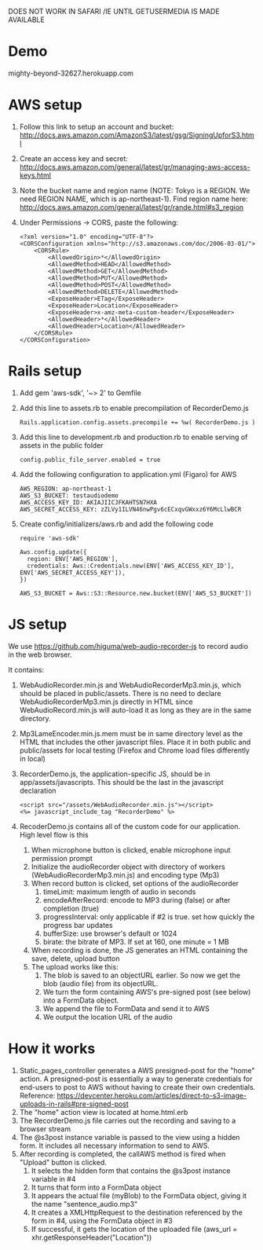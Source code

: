 DOES NOT WORK IN SAFARI /IE UNTIL GETUSERMEDIA IS MADE AVAILABLE

Demo
===

mighty-beyond-32627.herokuapp.com

AWS setup
===

1. Follow this link to setup an account and bucket: http://docs.aws.amazon.com/AmazonS3/latest/gsg/SigningUpforS3.html
2. Create an access key and secret: http://docs.aws.amazon.com/general/latest/gr/managing-aws-access-keys.html
3. Note the bucket name and region name (NOTE: Tokyo is a REGION. We need REGION NAME, which is ap-northeast-1). Find region name here: http://docs.aws.amazon.com/general/latest/gr/rande.html#s3_region
4. Under Permissions -> CORS, paste the following:

    ```
    <?xml version="1.0" encoding="UTF-8"?>
    <CORSConfiguration xmlns="http://s3.amazonaws.com/doc/2006-03-01/">
        <CORSRule>
            <AllowedOrigin>*</AllowedOrigin>
            <AllowedMethod>HEAD</AllowedMethod>
            <AllowedMethod>GET</AllowedMethod>
            <AllowedMethod>PUT</AllowedMethod>
            <AllowedMethod>POST</AllowedMethod>
            <AllowedMethod>DELETE</AllowedMethod>
            <ExposeHeader>ETag</ExposeHeader>
            <ExposeHeader>Location</ExposeHeader>
            <ExposeHeader>x-amz-meta-custom-header</ExposeHeader>
            <AllowedHeader>*</AllowedHeader>
            <AllowedHeader>Location</AllowedHeader>
        </CORSRule>
    </CORSConfiguration>
    ```

Rails setup
===

1. Add gem 'aws-sdk', '~> 2' to Gemfile
2. Add this line to assets.rb to enable precompilation of RecorderDemo.js

    ```
    Rails.application.config.assets.precompile += %w( RecorderDemo.js )
    ```

3. Add this line to development.rb and production.rb to enable serving of assets in the public folder

    ```
    config.public_file_server.enabled = true
    ```

4. Add the following configuration to application.yml (Figaro) for AWS

    ```
    AWS_REGION: ap-northeast-1
    AWS_S3_BUCKET: testaudiodemo
    AWS_ACCESS_KEY_ID: AKIAJIICJFKAHTSN7HXA
    AWS_SECRET_ACCESS_KEY: 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
    ```

5. Create config/initializers/aws.rb and add the following code

    ```
    require 'aws-sdk'

    Aws.config.update({
      region: ENV['AWS_REGION'],
      credentials: Aws::Credentials.new(ENV['AWS_ACCESS_KEY_ID'], ENV['AWS_SECRET_ACCESS_KEY']),
    })

    AWS_S3_BUCKET = Aws::S3::Resource.new.bucket(ENV['AWS_S3_BUCKET'])
    ```

JS setup
====

We use https://github.com/higuma/web-audio-recorder-js to record audio in the web browser.

It contains:

1. WebAudioRecorder.min.js and WebAudioRecorderMp3.min.js, which should be placed in public/assets. There is no need to declare WebAudioRecorderMp3.min.js directly in HTML since WebAudioRecord.min.js will auto-load it as long as they are in the same directory.
2. Mp3LameEncoder.min.js.mem must be in same directory level as the HTML that includes the other javascript files. Place it in both public and public/assets for local testing (Firefox and Chrome load files differently in local)
3. RecorderDemo.js, the application-specific JS, should be in app/assets/javascripts. This should be the last in the javascript declaration

    ```
    <script src="/assets/WebAudioRecorder.min.js"></script>
    <%= javascript_include_tag "RecorderDemo" %>
    ```

4. RecoderDemo.js contains all of the custom code for our application. High level flow is this
    1. When microphone button is clicked, enable microphone input permission prompt
    2. Initialize the audioRecorder object with directory of workers (WebAudioRecorderMp3.min.js) and encoding type (Mp3)
    3. When record button is clicked, set options of the audioRecorder
        1. timeLimit: maximum length of audio in seconds
        2. encodeAfterRecord: encode to MP3 during (false) or after completion (true)
        3. progressInterval: only applicable if #2 is true. set how quickly the progress bar updates
        4. bufferSize: use browser's default or 1024
        5. birate: the bitrate of MP3. If set at 160, one minute = 1 MB
    4. When recording is done, the JS generates an HTML containing the save, delete, upload button
    5. The upload works like this:
        1. The blob is saved to an objectURL earlier. So now we get the blob (audio file) from its objectURL.
        2. We turn the form containing AWS's pre-signed post (see below) into a FormData object.
        3. We append the file to FormData and send it to AWS
        4. We output the location URL of the audio

How it works
===

1. Static_pages_controller generates a AWS presigned-post for the "home" action. A presigned-post is essentially a way to generate credentials for end-users to post to AWS without having to create their own credentials. Reference: https://devcenter.heroku.com/articles/direct-to-s3-image-uploads-in-rails#pre-signed-post
2. The "home" action view is located at home.html.erb
3. The RecorderDemo.js file carries out the recording and saving to a browser stream
4. The @s3post instance variable is passed to the view using a hidden form. It includes all necessary information to send to AWS.
5. After recording is completed, the callAWS method is fired when "Upload" button is clicked.
    1. It selects the hidden form that contains the @s3post instance variable in #4
    2. It turns that form into a FormData object
    3. It appears the actual file (myBlob) to the FormData object, giving it the name "sentence_audio.mp3"
    4. It creates a XMLHttpRequest to the destination referenced by the form in #4, using the FormData object in #3
    5. If successful, it gets the location of the uploaded file (aws_url = xhr.getResponseHeader("Location"))
